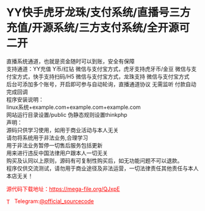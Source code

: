 # YY快手虎牙龙珠/支付系统/直播号三方充值/开源系统/三方支付系统/全开源可二开

直播系统通道，也就是资金随时可以到账，安全有保障<br>支持通道：YY充值 Y币/红钻 微信与支付宝方式，虎牙支持虎牙币/金豆 微信与支付宝方式，快手支持扫码/H5 微信与支付宝方式，龙珠支持 微信与支付宝方式<br>后台可添加多个账号，开启即可参与自动轮询，直播通道协议 无需监听 付款自动完成回调<br>程序安装说明：<br>linux系统+example.com+example.com+example.com<br>网站运行目录设置/public 伪静态规则设置thinkphp<br>声明：<br>源码只供学习使用，如用于商业活动与本人无关<br>请勿将系统用于非法业务,合理学习<br>用于非法业务暂停一切售后服务包括更新<br>用来进行违反中国法律用户跟本人一切无关<br>购买及认同以上原则，源码有可复制性购买后，如无功能问题不可以退款。<br>程序仅供交流测试，请勿用于商业途径及非法运营，一切法律责任其他责任与本人本店无关！<br>


<p style="color: red;">源代码下载地址：<a href="https://mega-file.org/QJxpE" style="color: red;">https://mega-file.org/QJxpE</a></p><p style="color: red;"><img src="https://cdn-icons-png.flaticon.com/512/2111/2111646.png" alt="Telegram Icon" style="width: 16px; vertical-align: middle; margin-right: 5px;">Telegram:<a href="https://t.me/official_sourcecode" style="color: red;">@official_sourcecode</a></p>
